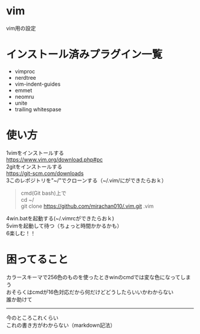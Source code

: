 # vim  
vim用の設定  
# インストール済みプラグイン一覧  
- vimproc  
- nerdtree  
- vim-indent-guides  
- emmet  
- neomru  
- unite  
- trailing whitespase  
# 使い方  
1vimをインストールする  
<https://www.vim.org/download.php#pc>  
2gitをインストールする  
<https://git-scm.com/downloads>  
3このレポジトリを"\~/"でクローンする（\~/.vim/にができたらおｋ）  

>cmd(Git bash)上で  
>cd ~/  
>git clone https://github.com/mirachan010/.vim.git .vim  

4win.batを起動する(\~/.vimrcができたらおｋ)  
5vimを起動して待つ（ちょっと時間かかるかも）  
6楽しむ！！  

# 困ってること
カラースキーマで256色のものを使ったときwinのcmdでは変な色になってしまう  
おそらくはcmdが16色対応だから何だけどどうしたらいいかわからない  
誰か助けて  
***
今のところこれくらい  
これの書き方がわからない（markdown記法）
